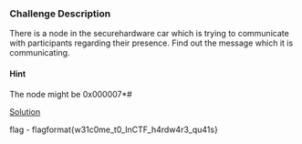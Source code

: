 ### Challenge Description
There is a node in the securehardware car which is trying to communicate with participants regarding their presence. Find out the message which it is communicating.



#### Hint 
The node might be 0x000007*# 


[Solution](./soln.md)

flag - flagformat{w31c0me_t0_InCTF_h4rdw4r3_qu41s}